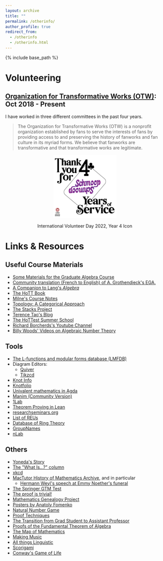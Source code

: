 ```yaml
---
layout: archive
title: ""
permalink: /otherinfo/
author_profile: true
redirect_from:
  - /otherinfo
  - /otherinfo.html
---
```


{% include base_path %}

Volunteering
======

[Organization for Transformative Works (OTW)](https://www.transformativeworks.org/): Oct 2018 - Present
------

I have worked in three different committees in the past four years. 

> The Organization for Transformative Works (OTW) is a nonprofit organization established by fans to serve the interests of fans by providing access to and preserving the history of fanworks and fan culture in its myriad forms. We believe that fanworks are transformative and that transformative works are legitimate.

<p align="center">
<img src="/images/2022%20IVD%20-%204%20Years.png" width="200"/>
<figcaption align="center"> International Volunteer Day 2022, Year 4 Icon </figcaption>
</p>

Links & Resources
======

Useful Course Materials
------
* [Some Materials for the Graduate Algebra Course](https://math.hawaii.edu/~lee/algebra/)
* [Community translation (French to English) of A. Grothendieck's EGA.](https://github.com/ryankeleti/ega)
* [A Companion to Lang's _Algebra_](https://math.berkeley.edu/~gbergman/.C.to.L/)
* [The HoTT Book](https://homotopytypetheory.org/book/)
* [Milne's Course Notes](https://www.jmilne.org/math/CourseNotes/)
* [Topology: A Categorical Approach](https://topology.mitpress.mit.edu/)
* [The Stacks Project](https://stacks.math.columbia.edu/)
* [Terence Tao's Blog](https://terrytao.wordpress.com/)
* [The HoTTest Summer School](https://www.uwo.ca/math/faculty/kapulkin/seminars/hottest_summer_school_2022.html)
* [Richard Borcherds's Youtube Channel](https://www.youtube.com/channel/UCIyDqfi_cbkp-RU20aBF-MQ)
* [Billy Woods' Videos on Algebraic Number Theory](https://www.youtube.com/playlist?list=PLSibAQEfLnTwq2-zCB-t9v2WvnnVKd0wn)

Tools
------
* [The L-functions and modular forms database (LMFDB)](https://www.lmfdb.org/)
* Diagram Editors:
  * [Quiver](https://q.uiver.app/)
  * [Tikzcd](https://tikzcd.yichuanshen.de/)
* [Knot Info](https://knotinfo.math.indiana.edu/)
* [Knotfolio](https://kmill.github.io/knotfolio/)
* [Univalent mathematics in Agda](https://github.com/UniMath/agda-unimath)
* [Manim (Community Version)](https://github.com/ManimCommunity/manim)
* [1Lab](https://1lab.dev/)
* [Theorem Proving in Lean](https://leanprover.github.io/theorem_proving_in_lean/index.html)
* [researchseminars.org](https://researchseminars.org/)
* [List of REUs](https://docs.google.com/spreadsheets/d/1U-27BeHMSJCWumbNByal2tHyYo9wRVud9WoRE70E47Y)
* [Database of Ring Theory](https://ringtheory.herokuapp.com/)
* [GroupNames](https://people.maths.bris.ac.uk/~matyd/GroupNames/)
* [nLab](https://ncatlab.org/nlab/show/HomePage)

Others
------
* [Yoneda's Story](http://www.neverendingbooks.org/le-lemme-de-la-gare-du-nord)
* [The "What Is...?" column](http://arminstraub.com/math/what-is-column)
* [xkcd](https://xkcd.com/)
* [MacTutor History of Mathematics Archive](https://mathshistory.st-andrews.ac.uk/), and in particular
  * [Hermann Weyl's speech at Emmy Noether's funeral](https://mathshistory.st-andrews.ac.uk/Extras/Weyl_Noether/)
* <a href="http://math.jhu.edu/~savitt/GTM.html">The Springer GTM Test</a>
* [The proof is trivial!](http://www.theproofistrivial.com/)
* [Mathematics Genealogy Project](https://www.genealogy.math.ndsu.nodak.edu/index.php)
* [Posters by Anatoly Fomenko](https://chronologia.org/en/math_impressions/images.html)
* [Natural Number Game](https://www.ma.imperial.ac.uk/~buzzard/xena/natural_number_game/)
* [Proof Techniques](https://mfleck.cs.illinois.edu/proof.html)
* [The Transition from Grad Student to Assistant Professor](https://career.berkeley.edu/grad-students-postdocs/academic-job-search/the-transition-from-grad-student-to-assistant-professor/)
* [Proofs of the Fundamental Theorem of Algebra](https://www.cut-the-knot.org/fta/analytic.shtml)
* [The Map of Mathematics](https://www.quantamagazine.org/the-map-of-mathematics-20200213/)
* [Making Music](https://learningmusic.ableton.com/)
* [All things Linguistic](https://allthingslinguistic.com/post/612521255509393408/a-very-long-list-of-linguistics-youtube-channels)
* [Scorigami](https://nflscorigami.com/)
* [Conway's Game of Life](https://playgameoflife.com/)

